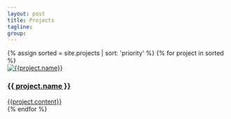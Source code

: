 ```yaml
---
layout: post
title: Projects
tagline:
group:
---
```

<link rel="stylesheet" href="styles.css" />

<div class='project-list'>
  <div class='small-block-grid-3'>
    {% assign sorted = site.projects | sort: 'priority' %}
    {% for project in sorted %}
      <div class='small-12 large-4 columns project'>
        <a href="{{project.demo_path}}">
          <img src="{{project.image_path | default: "images/default.png"}}" alt="{{project.name}}" />
          <h3>{{ project.name }}</h3>
          {{project.content}}
        </a>
      </div>
    {% endfor %}
  </div>
</div>
